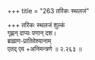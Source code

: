 +++
title = "263 तरिकः स्थलजं"

+++
तरिकः स्थलजं शुल्कं  
गृह्णन् दाप्यः पणान् दश।  
ब्राह्मण-प्रातिवेश्यानाम्  
एतद् एव +अनिमन्त्रणे  ॥ २.२६३ ॥